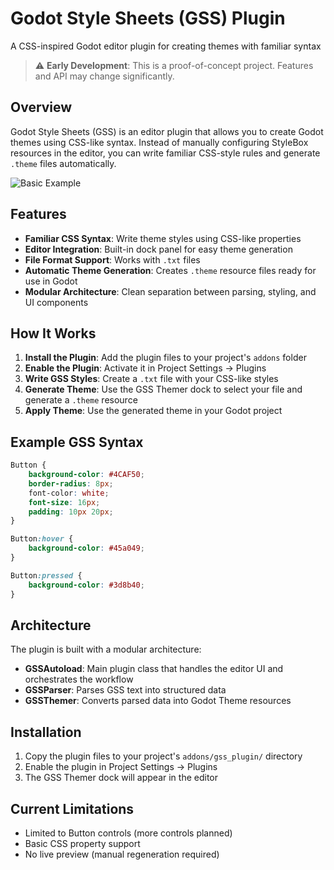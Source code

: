 # Godot Style Sheets (GSS) Plugin
A CSS-inspired Godot editor plugin for creating themes with familiar syntax

> ⚠️ **Early Development**: This is a proof-of-concept project. Features and API may change significantly.

## Overview

Godot Style Sheets (GSS) is an editor plugin that allows you to create Godot themes using CSS-like syntax. Instead of manually configuring StyleBox resources in the editor, you can write familiar CSS-style rules and generate `.theme` files automatically.

![Basic Example](https://github.com/CDcruzCode/Godot-Style-sheets/assets/88635443/dab3f518-b425-4504-b7b1-cf3a48202198)

## Features

- **Familiar CSS Syntax**: Write theme styles using CSS-like properties
- **Editor Integration**: Built-in dock panel for easy theme generation
- **File Format Support**: Works with `.txt` files
- **Automatic Theme Generation**: Creates `.theme` resource files ready for use in Godot
- **Modular Architecture**: Clean separation between parsing, styling, and UI components

## How It Works

1. **Install the Plugin**: Add the plugin files to your project's `addons` folder
2. **Enable the Plugin**: Activate it in Project Settings → Plugins
3. **Write GSS Styles**: Create a `.txt` file with your CSS-like styles
4. **Generate Theme**: Use the GSS Themer dock to select your file and generate a `.theme` resource
5. **Apply Theme**: Use the generated theme in your Godot project

## Example GSS Syntax

```css
Button {
    background-color: #4CAF50;
    border-radius: 8px;
    font-color: white;
    font-size: 16px;
    padding: 10px 20px;
}

Button:hover {
    background-color: #45a049;
}

Button:pressed {
    background-color: #3d8b40;
}
```

## Architecture

The plugin is built with a modular architecture:

- **GSSAutoload**: Main plugin class that handles the editor UI and orchestrates the workflow
- **GSSParser**: Parses GSS text into structured data
- **GSSThemer**: Converts parsed data into Godot Theme resources

## Installation

1. Copy the plugin files to your project's `addons/gss_plugin/` directory
2. Enable the plugin in Project Settings → Plugins
3. The GSS Themer dock will appear in the editor

## Current Limitations

- Limited to Button controls (more controls planned)
- Basic CSS property support
- No live preview (manual regeneration required)